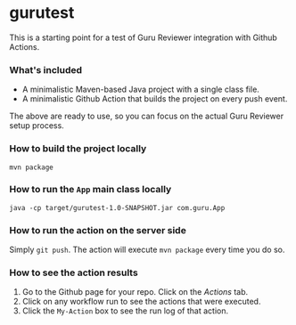 # gurutest

This is a starting point for a test of Guru Reviewer integration with Github Actions.

### What's included

- A minimalistic Maven-based Java project with a single class file.
- A minimalistic Github Action that builds the project on every push event.

The above are ready to use, so you can focus on the actual Guru Reviewer setup process.

### How to build the project locally

`mvn package`

### How to run the `App` main class locally

`java -cp target/gurutest-1.0-SNAPSHOT.jar com.guru.App`

### How to run the action on the server side

Simply `git push`. The action will execute `mvn package` every time you do so.

### How to see the action results

1. Go to the Github page for your repo. Click on the *Actions* tab.
1. Click on any workflow run to see the actions that were executed.
1. Click the `My-Action` box to see the run log of that action.

